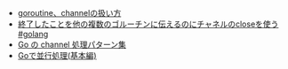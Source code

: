 - [goroutine、channelの扱い方](https://christina04.hatenablog.com/entry/2016/06/22/022240)
- [終了したことを他の複数のゴルーチンに伝えるのにチャネルのcloseを使う #golang](https://qiita.com/tenntenn/items/dd6041d630af7feeec52)
- [Go の channel 処理パターン集](https://hori-ryota.com/blog/golang-channel-pattern/)
- [Goで並行処理(基本編)](https://zenn.dev/hsaki/books/golang-concurrency/viewer/basicusage)